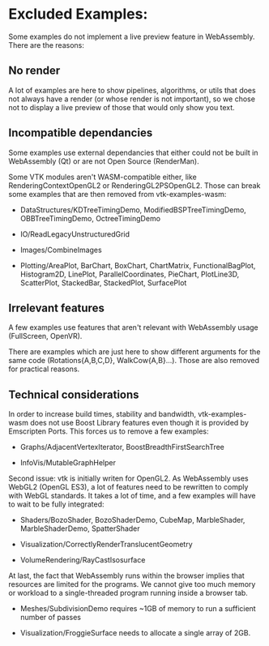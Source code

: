 # Excluded Examples:

Some examples do not implement a live preview feature in WebAssembly.
There are the reasons:

## No render

A lot of examples are here to show pipelines, algorithms, or utils that
does not always have a render (or whose render is not important), so we
chose not to display a live preview of those that would only show you text.

## Incompatible dependancies

Some examples use external dependancies that either could not be built in WebAssembly
(Qt) or are not Open Source (RenderMan).

Some VTK modules aren't WASM-compatible either,
like RenderingContextOpenGL2 or RenderingGL2PSOpenGL2.
Those can break some examples that are then removed from vtk-examples-wasm:

- DataStructures/KDTreeTimingDemo, ModifiedBSPTreeTimingDemo,
  OBBTreeTimingDemo, OctreeTimingDemo

- IO/ReadLegacyUnstructuredGrid

- Images/CombineImages

- Plotting/AreaPlot, BarChart, BoxChart, ChartMatrix, FunctionalBagPlot,
  Histogram2D, LinePlot, ParallelCoordinates, PieChart, PlotLine3D, ScatterPlot,
StackedBar, StackedPlot, SurfacePlot

## Irrelevant features

A few examples use features that aren't relevant with WebAssembly usage
(FullScreen, OpenVR).

There are examples which are just here to show different arguments
for the same code (Rotations{A,B,C,D}, WalkCow{A,B}...).
Those are also removed for practical reasons.

## Technical considerations

In order to increase build times, stability and bandwidth,
vtk-examples-wasm does not use Boost Library features even though it is provided
by Emscripten Ports. This forces us to remove a few examples:

- Graphs/AdjacentVertexIterator, BoostBreadthFirstSearchTree

- InfoVis/MutableGraphHelper

Second issue: vtk is initially writen for OpenGL2. As WebAssembly uses
WebGL2 (OpenGL ES3), a lot of features need to be rewritten to comply
with WebGL standards. It takes a lot of time, and a few examples will have
to wait to be fully integrated:

- Shaders/BozoShader, BozoShaderDemo, CubeMap, MarbleShader, MarbleShaderDemo, SpatterShader

- Visualization/CorrectlyRenderTranslucentGeometry

- VolumeRendering/RayCastIsosurface

At last, the fact that WebAssembly runs within the browser implies that
resources are limited for the programs. We cannot give too much memory or workload
to a single-threaded program running inside a browser tab.

- Meshes/SubdivisionDemo requires ~1GB of memory to run a sufficient number of passes

- Visualization/FroggieSurface needs to allocate a single array of 2GB.
